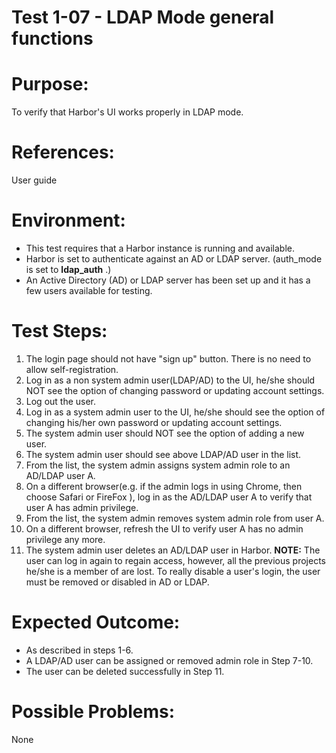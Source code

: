 Test 1-07 - LDAP Mode general functions
=======

# Purpose:

To verify that Harbor's UI works properly in LDAP mode.

# References:
User guide

# Environment:
* This test requires that a Harbor instance is running and available.
* Harbor is set to authenticate against an AD or LDAP server. (auth_mode is set to **ldap_auth** .) 
* An Active Directory (AD) or LDAP server has been set up and it has a few users available for testing.

# Test Steps:

1. The login page should not have "sign up" button. There is no need to allow self-registration.
2. Log in as a non system admin user(LDAP/AD) to the UI, he/she should NOT see the option of changing password or updating account settings.
3. Log out the user. 
4. Log in as a system admin user to the UI, he/she should see the option of changing his/her own password or updating account settings.
5. The system admin user should NOT see the option of adding a new user.
6. The system admin user should see above LDAP/AD user in the list. 
7. From the list, the system admin assigns system admin role to an AD/LDAP user A.
8. On a different browser(e.g. if the admin logs in using Chrome, then choose Safari or FireFox ), log in as the AD/LDAP user A to verify that user A has admin privilege.
9. From the list, the system admin removes system admin role from user A.
10. On a different browser, refresh the UI to verify user A has no admin privilege any more.
11. The system admin user deletes an AD/LDAP user in Harbor. **NOTE:** The user can log in again to regain access, however, all the previous projects he/she is a member of are lost.
To really disable a user's login, the user must be removed or disabled in AD or LDAP.  

# Expected Outcome:
* As described in steps 1-6.
* A LDAP/AD user can be assigned or removed admin role in Step 7-10.
* The user can be deleted successfully in Step 11. 

# Possible Problems:
None